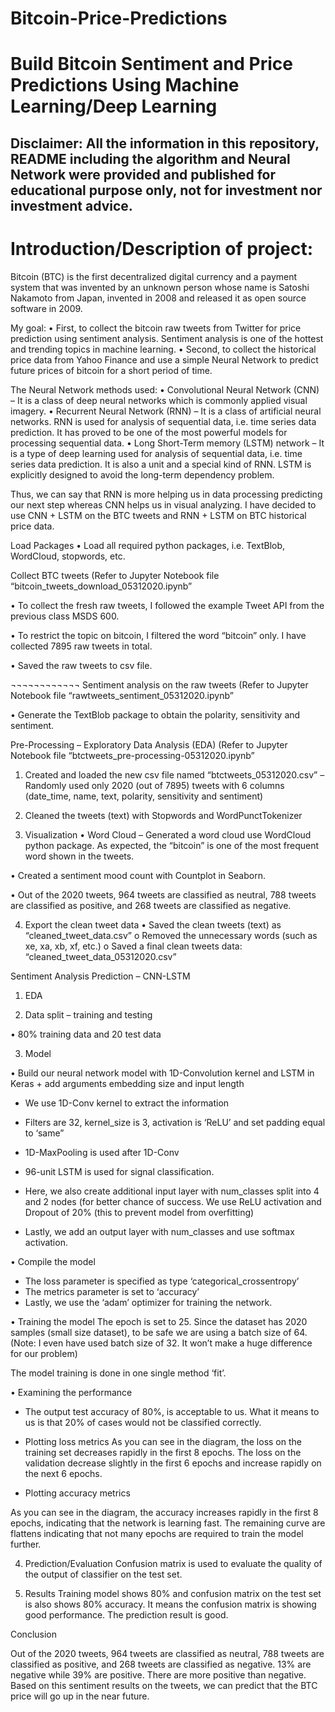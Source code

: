 # Bitcoin-Price-Predictions
# Build Bitcoin Sentiment and Price Predictions Using Machine Learning/Deep Learning

## Disclaimer: All the information in this repository, README including the algorithm and Neural Network were provided and published for educational purpose only, not for investment nor investment advice. 

# Introduction/Description of project:

Bitcoin (BTC) is the first decentralized digital currency and a payment system that was invented by an unknown person whose name is Satoshi Nakamoto from Japan, invented in 2008 and released it as open source software in 2009. 

My goal:
•	First, to collect the bitcoin raw tweets from Twitter for price prediction using sentiment analysis. Sentiment analysis is one of the hottest and trending topics in machine learning.
•	Second, to collect the historical price data from Yahoo Finance and use a simple Neural Network to predict future prices of bitcoin for a short period of time. 

The Neural Network methods used:
•	Convolutional Neural Network (CNN) – It is a class of deep neural networks which is commonly applied visual imagery.
•	Recurrent Neural Network (RNN) – It is a class of artificial neural networks. RNN is used for analysis of sequential data, i.e. time series data prediction. It has proved to be one of the most powerful models for processing sequential data. 
•	Long Short-Term memory (LSTM) network – It is a type of deep learning used for analysis of sequential data, i.e. time series data prediction. It is also a unit and a special kind of RNN. LSTM is explicitly designed to avoid the long-term dependency problem.

Thus, we can say that RNN is more helping us in data processing predicting our next step whereas CNN helps us in visual analyzing.
I have decided to use CNN + LSTM on the BTC tweets and RNN + LSTM on BTC historical price data.


Load Packages
•	Load all required python packages, i.e. TextBlob, WordCloud, stopwords, etc.


Collect BTC tweets
(Refer to Jupyter Notebook file “bitcoin_tweets_download_05312020.ipynb”

•	To collect the fresh raw tweets, I followed the example Tweet API from the previous class MSDS 600. 

•	To restrict the topic on bitcoin, I filtered the word “bitcoin” only. I have collected 7895 raw tweets in total.

•	Saved the raw tweets to csv file.

¬¬¬¬¬¬¬¬¬¬¬¬
Sentiment analysis on the raw tweets
(Refer to Jupyter Notebook file “rawtweets_sentiment_05312020.ipynb”

•	Generate the TextBlob package to obtain the polarity, sensitivity and sentiment. 


Pre-Processing – Exploratory Data Analysis (EDA)
(Refer to Jupyter Notebook file “btctweets_pre-processing-05312020.ipynb”

1.	Created and loaded the new csv file named “btctweets_05312020.csv” – Randomly used only 2020 (out of 7895) tweets with 6 columns (date_time, name, text, polarity, sensitivity and sentiment)

2.	Cleaned the tweets (text) with Stopwords and WordPunctTokenizer

3.	Visualization
•	Word Cloud – Generated a word cloud use WordCloud python package.
As expected, the “bitcoin” is one of the most frequent word shown in the tweets.

•	Created a sentiment mood count with Countplot in Seaborn.

•	Out of the 2020 tweets, 964 tweets are classified as neutral, 788 tweets are classified as positive, and 268 tweets are classified as negative.

4.	Export the clean tweet data 
•	Saved the clean tweets (text) as “cleaned_tweet_data.csv”
o	Removed the unnecessary words (such as xe, xa, xb, xf, etc.)
o	Saved a final clean tweets data: “cleaned_tweet_data_05312020.csv”


Sentiment Analysis Prediction – CNN-LSTM

1.	EDA

2.	Data split – training and testing

•	80% training data and 20 test data

3.	Model

•	Build our neural network model with 1D-Convolution kernel and LSTM in Keras + add arguments embedding size and input length

-	We use 1D-Conv kernel to extract the information
-	Filters are 32, kernel_size is 3, activation is ‘ReLU’ and set padding equal to ‘same”
-	1D-MaxPooling is used after 1D-Conv
-	96-unit LSTM is used for signal classification.

-	Here, we also create additional input layer with num_classes split into 4 and 2 nodes (for better chance of success. We use ReLU activation and Dropout of 20% (this to prevent model from overfitting)
 	 

-	Lastly, we add an output layer with num_classes and use softmax activation.


•	Compile the model
-	The loss parameter is specified as type ‘categorical_crossentropy’
-	The metrics parameter is set to ‘accuracy’
-	Lastly, we use the ‘adam’ optimizer for training the network.

•	Training the model
The epoch is set to 25. Since the dataset has 2020 samples (small size dataset), to be safe we are using a batch size of 64. 
(Note: I even have used batch size of 32.  It won’t make a huge difference for our problem)

The model training is done in one single method ‘fit’.
 
•	Examining the performance 

-	The output test accuracy of 80%, is acceptable to us. What it means to us is that 20% of cases would not be classified correctly.
 	 

-	Plotting loss metrics
As you can see in the diagram, the loss on the training set decreases rapidly in the first 8 epochs. The loss on the validation decrease slightly in the first 6 epochs and increase rapidly on the next 6 epochs. 
 	 
-	Plotting accuracy metrics
 	 
As you can see in the diagram, the accuracy increases rapidly in the first 8 epochs, indicating that the network is learning fast. The remaining curve are flattens indicating that not many epochs are required to train the model further.

4.	Prediction/Evaluation
Confusion matrix is used to evaluate the quality of the output of classifier on the test set.

5.	Results
Training model shows 80% and confusion matrix on the test set is also shows 80% accuracy. It means the confusion matrix is showing good performance. The prediction result is good.

Conclusion

Out of the 2020 tweets, 964 tweets are classified as neutral, 788 tweets are classified as positive, and 268 tweets are classified as negative. 13% are negative while 39% are positive. There are more positive than negative. Based on this sentiment results on the tweets, we can predict that the BTC price will go up in the near future.
